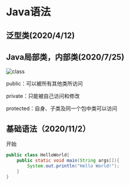 # Java语法

## 泛型类(2020/4/12)

## Java局部类，内部类(2020/7/25)

![class](D:\dev\note\picture\class.png)

public：可以被所有其他类所访问

private：只能被自己访问和修改

protected：自身、子类及同一个包中类可以访问

## 基础语法（2020/11/2）

开始

``` java
public class HelloWorld{
    public static void main(String args[]){
        System.out.println("Hello World!");
    }
}
```

